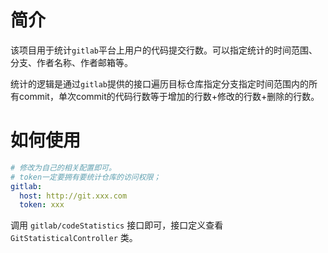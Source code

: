 # 简介
该项目用于统计`gitlab`平台上用户的代码提交行数。可以指定统计的时间范围、分支、作者名称、作者邮箱等。

统计的逻辑是通过`gitlab`提供的接口遍历目标仓库指定分支指定时间范围内的所有commit，单次commit的代码行数等于增加的行数+修改的行数+删除的行数。
# 如何使用

```yaml
# 修改为自己的相关配置即可。
# token一定要拥有要统计仓库的访问权限；
gitlab:
  host: http://git.xxx.com
  token: xxx
```

调用 `gitlab/codeStatistics` 接口即可，接口定义查看 `GitStatisticalController` 类。
